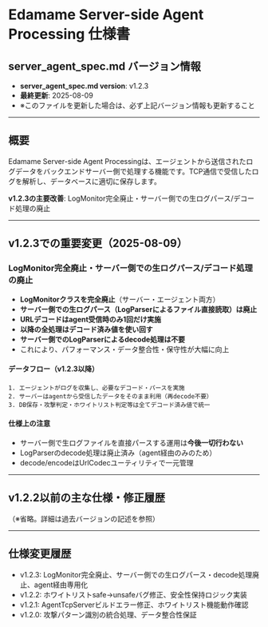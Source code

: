 # Edamame Server-side Agent Processing 仕様書

## server_agent_spec.md バージョン情報
- **server_agent_spec.md version**: v1.2.3
- **最終更新**: 2025-08-09
- ※このファイルを更新した場合は、必ず上記バージョン情報も更新すること

---

## 概要
Edamame Server-side Agent Processingは、エージェントから送信されたログデータをバックエンドサーバー側で処理する機能です。TCP通信で受信したログを解析し、データベースに適切に保存します。

**v1.2.3の主要改善**: LogMonitor完全廃止・サーバー側での生ログパース/デコード処理の廃止

---

## v1.2.3での重要変更（2025-08-09）

### LogMonitor完全廃止・サーバー側での生ログパース/デコード処理の廃止

- **LogMonitorクラスを完全廃止**（サーバー・エージェント両方）
- **サーバー側での生ログパース（LogParserによるファイル直接読取）は廃止**
- **URLデコードはagent受信時のみ1回だけ実施**
- **以降の全処理はデコード済み値を使い回す**
- **サーバー側でのLogParserによるdecode処理は不要**
- これにより、パフォーマンス・データ整合性・保守性が大幅に向上

#### データフロー（v1.2.3以降）
```
1. エージェントがログを収集し、必要なデコード・パースを実施
2. サーバーはagentから受信したデータをそのまま利用（再decode不要）
3. DB保存・攻撃判定・ホワイトリスト判定等は全てデコード済み値で統一
```

#### 仕様上の注意
- サーバー側で生ログファイルを直接パースする運用は**今後一切行わない**
- LogParserのdecode処理は廃止済み（agent経由のみのため）
- decode/encodeはUrlCodecユーティリティで一元管理

---

## v1.2.2以前の主な仕様・修正履歴
（※省略。詳細は過去バージョンの記述を参照）

---

## 仕様変更履歴
- v1.2.3: LogMonitor完全廃止、サーバー側での生ログパース・decode処理廃止、agent経由専用化
- v1.2.2: ホワイトリストsafe→unsafeバグ修正、安全性保持ロジック実装
- v1.2.1: AgentTcpServerビルドエラー修正、ホワイトリスト機能動作確認
- v1.2.0: 攻撃パターン識別の統合処理、データ整合性保証